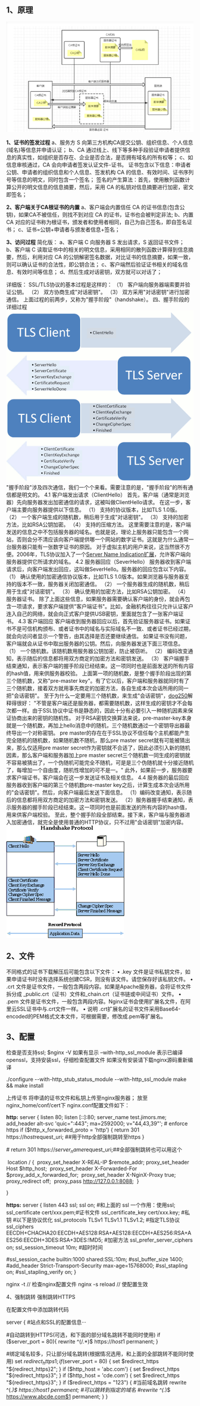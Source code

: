 ## 1、原理


![file://c:\users\baoyon~1\appdata\local\temp\tmpdkdu_6\1.png](配置ssl.assets/1.png)

**1、证书的签发过程**
a、服务方 S 向第三方机构CA提交公钥、组织信息、个人信息(域名)等信息并申请认证；
b、CA 通过线上、线下等多种手段验证申请者提供信息的真实性，如组织是否存在、企业是否合法，是否拥有域名的所有权等；
c、如信息审核通过，CA 会向申请者签发认证文件-证书。
证书包含以下信息：申请者公钥、申请者的组织信息和个人信息、签发机构 CA 的信息、有效时间、证书序列号等信息的明文，同时包含一个签名；
  签名的产生算法：首先，使用散列函数计算公开的明文信息的信息摘要，然后，采用 CA 的私钥对信息摘要进行加密，密文即签名；

**2、客户端关于CA根证书的内置**
a、客户端会内置信任 CA 的证书信息(包含公钥)，如果CA不被信任，则找不到对应 CA 的证书，证书也会被判定非法;
b、内置 CA 对应的证书称为根证书，颁发者和使用者相同，自己为自己签名，即自签名证书；
c、证书=公钥+申请者与颁发者信息+签名；

**3、访问过程**
简化版：
a、客户端 C 向服务器 S 发出请求，S 返回证书文件；
b、客户端 C 读取证书中的相关的明文信息，采用相同的散列函数计算得到信息摘要，然后，利用对应 CA 的公钥解密签名数据，对比证书的信息摘要，如果一致，则可以确认证书的合法性，即公钥合法；
c、客户端然后验证证书相关的域名信息、有效时间等信息；
d、然后生成对话密钥，双方就可以对话了；

详细版：
SSL/TLS协议的基本过程是这样的：
（1） 客户端向服务器端索要并验证公钥。
（2） 双方协商生成"对话密钥"。
（3） 双方采用"对话密钥"进行加密通信。
上面过程的前两步，又称为"握手阶段"（handshake）。
四、握手阶段的详细过程
![file://c:\users\baoyon~1\appdata\local\temp\tmpdkdu_6\2.png](配置ssl.assets/2.png)
"握手阶段"涉及四次通信，我们一个个来看。需要注意的是，"握手阶段"的所有通信都是明文的。
4.1 客户端发出请求（ClientHello）
首先，客户端（通常是浏览器）先向服务器发出加密通信的请求，这被叫做ClientHello请求。
在这一步，客户端主要向服务器提供以下信息。
（1） 支持的协议版本，比如TLS 1.0版。
（2） 一个客户端生成的随机数，稍后用于生成"对话密钥"。
（3） 支持的加密方法，比如RSA公钥加密。
（4） 支持的压缩方法。
这里需要注意的是，客户端发送的信息之中不包括服务器的域名。也就是说，理论上服务器只能包含一个网站，否则会分不清应该向客户端提供哪一个网站的数字证书。这就是为什么通常一台服务器只能有一张数字证书的原因。
对于虚拟主机的用户来说，这当然很不方便。2006年，TLS协议加入了一个[Server Name Indication扩展](http://tools.ietf.org/html/rfc4366)，允许客户端向服务器提供它所请求的域名。
4.2 服务器回应（SeverHello）
服务器收到客户端请求后，向客户端发出回应，这叫做SeverHello。服务器的回应包含以下内容。
（1） 确认使用的加密通信协议版本，比如TLS 1.0版本。如果浏览器与服务器支持的版本不一致，服务器关闭加密通信。
（2） 一个服务器生成的随机数，稍后用于生成"对话密钥"。
（3） 确认使用的加密方法，比如RSA公钥加密。
（4） 服务器证书。
除了上面这些信息，如果服务器需要确认客户端的身份，就会再包含一项请求，要求客户端提供"客户端证书"。比如，金融机构往往只允许认证客户连入自己的网络，就会向正式客户提供USB密钥，里面就包含了一张客户端证书。
4.3 客户端回应
客户端收到服务器回应以后，首先验证服务器证书。如果证书不是可信机构颁布、或者证书中的域名与实际域名不一致、或者证书已经过期，就会向访问者显示一个警告，由其选择是否还要继续通信。
如果证书没有问题，客户端就会从证书中取出服务器的公钥。然后，向服务器发送下面三项信息。
（1） 一个随机数。该随机数用服务器公钥加密，防止被窃听。
（2） 编码改变通知，表示随后的信息都将用双方商定的加密方法和密钥发送。
（3） 客户端握手结束通知，表示客户端的握手阶段已经结束。这一项同时也是前面发送的所有内容的hash值，用来供服务器校验。
上面第一项的随机数，是整个握手阶段出现的第三个随机数，又称"pre-master key"。有了它以后，客户端和服务器就同时有了三个随机数，接着双方就用事先商定的加密方法，各自生成本次会话所用的同一把"会话密钥"。
至于为什么一定要用三个随机数，来生成"会话密钥"，[dog250](http://blog.csdn.net/dog250/article/details/5717162)解释得很好：
"不管是客户端还是服务器，都需要随机数，这样生成的密钥才不会每次都一样。由于SSL协议中证书是静态的，因此十分有必要引入一种随机因素来保证协商出来的密钥的随机性。
对于RSA密钥交换算法来说，pre-master-key本身就是一个随机数，再加上hello消息中的随机，三个随机数通过一个密钥导出器最终导出一个对称密钥。
pre master的存在在于SSL协议不信任每个主机都能产生完全随机的随机数，如果随机数不随机，那么pre master secret就有可能被猜出来，那么仅适用pre master secret作为密钥就不合适了，因此必须引入新的随机因素，那么客户端和服务器加上pre master secret三个随机数一同生成的密钥就不容易被猜出了，一个伪随机可能完全不随机，可是是三个伪随机就十分接近随机了，每增加一个自由度，随机性增加的可不是一。"
此外，如果前一步，服务器要求客户端证书，客户端会在这一步发送证书及相关信息。
4.4 服务器的最后回应
服务器收到客户端的第三个随机数pre-master key之后，计算生成本次会话所用的"会话密钥"。然后，向客户端最后发送下面信息。
（1）编码改变通知，表示随后的信息都将用双方商定的加密方法和密钥发送。
（2）服务器握手结束通知，表示服务器的握手阶段已经结束。这一项同时也是前面发送的所有内容的hash值，用来供客户端校验。
至此，整个握手阶段全部结束。接下来，客户端与服务器进入加密通信，就完全是使用普通的HTTP协议，只不过用"会话密钥"加密内容。
![file://c:\users\baoyon~1\appdata\local\temp\tmpdkdu_6\3.png](配置ssl.assets/3.png)



## 2、文件


不同格式的证书下载解压后可能包含以下文件：
• .key 文件是证书私钥文件，如果申请证书时没有选择系统创建CSR，则没有该文件。请您保存好该私钥文件。
• .crt 文件是证书文件，一般包含两段内容。如果是Apache服务器，会将证书文件拆分成 _public.crt（证书）文件和_chain.crt（证书链或中间证书）文件。
• .pem 文件是证书文件，一般包含两段内容。Nginx证书会使用扩展名文件，在阿里云SSL证书中与.crt文件一样。
• 说明 .crt扩展名的证书文件采用Base64-encoded的PEM格式文本文件，可根据需要，修改成.pem等扩展名。



## 3、配置


检查是否支持ssl;
$nginx -V
如果有显示 –with-http_ssl_module 表示已编译openssl，支持安装ssl，仔细检查配置文件
如果没有安装请下载nginx源码重新编译

./configure --with-http_stub_status_module --with-http_ssl_module
make && make install

上传证书
将申请的证书文件和私钥上传至nginx服务器；
放至nginx_home/conf/cert下
nginx.conf配置文件如下：

**http:**
server {
    listen 80;
    listen [::]:80;
    server_name test.jimors.me;
    add_header alt-svc 'quic=":443"; ma=2592000; v="44,43,39"';
    \# enforce https
    if ($http_x_forwarded_proto = 'http') {
        return 301 https://$host$request_uri; ##用于http全部强制跳转至https
    }

   \# return   301 https://$server_name$request_uri;##全部强制跳转也可以用这个

​    location / {
​        proxy_set_header X-REAL-IP $remote_addr;
​        proxy_set_header Host $http_host;
​        proxy_set_header X-Forwarded-For $proxy_add_x_forwarded_for;
​        proxy_set_header X-NginX-Proxy true;
​        proxy_redirect off;
​        proxy_pass http://127.0.0.1:8088;
​    }

}

**https:**
server {
  listen 443 ssl;
  ssl on; #和上面的 ssl 一个作用：使用ssl; 
  ssl_certificate cert/xxx.pem;#证书文件
  ssl_certificate_key cert/xxx.key; #私钥
  \#以下是协议优化
  ssl_protocols TLSv1 TLSv1.1 TLSv1.2; #指定TLS协议
  ssl_ciphers EECDH+CHACHA20:EECDH+AES128:RSA+AES128:EECDH+AES256:RSA+AES256:EECDH+3DES:RSA+3DES:!MD5; #加密方法
  ssl_prefer_server_ciphers on;
  ssl_session_timeout 10m; #超时时间

  \#ssl_session_cache builtin:1000 shared:SSL:10m;
  \#ssl_buffer_size 1400;
  \#add_header Strict-Transport-Security max-age=15768000;
  \#ssl_stapling on;
  \#ssl_stapling_verify on;
}


 nginx -t // 检查nginx配置文件
 nginx -s reload // 使配置生效

 4、强制跳转
 强制跳转HTTPS

在配置文件中添加跳转代码

server {
  \#站点和SSL的配置信息···

  \#自动跳转到HTTPS(可选，和下面的部分域名跳转不能同时使用)
  if ($server_port = 80){
    rewrite ^(/.*)$ https://$host$1 permanent;
  }

  \#绑定域名较多，只让部分域名跳转(根据情况选用，和上面的全部跳转不能同时使用)
  set $redirect_https 1;
  if ($server_port = 80) {
    set $redirect_https "${redirect_https}2";
  }
  if ($http_host = 'abc.com') {
    set $redirect_https "${redirect_https}3";
  }
  if ($http_host = 'cde.com') {
    set $redirect_https "${redirect_https}3";
  }
  if ($redirect_https = "123") {
    \#当前域名跳转
    rewrite ^(.*)$ https://$host$1 permanent;
    \#可以跳转到指定的域名
    \#rewrite ^(.*)$ https://www.abcde.com$1 permanent;
  }
}